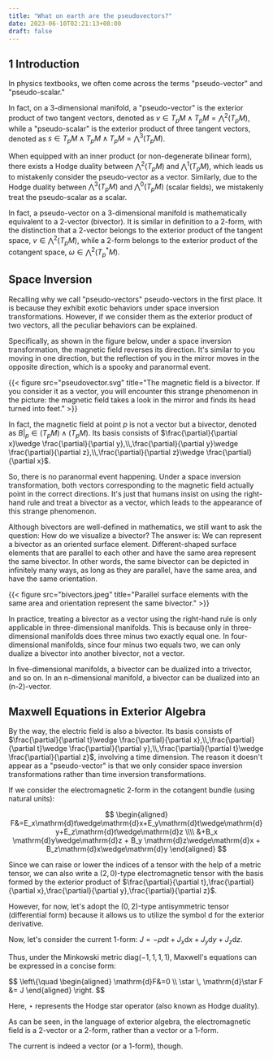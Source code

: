 ```yaml
---
title: "What on earth are the pseudovectors?"
date: 2023-06-10T02:21:13+08:00
draft: false
---
```


## 1 Introduction

In physics textbooks, we often come across the terms "pseudo-vector" and "pseudo-scalar."

In fact, on a 3-dimensional manifold, a "pseudo-vector" is the exterior product of two tangent vectors, denoted as $v\in T_pM\wedge T_pM=\bigwedge^2(T_pM)$, while a "pseudo-scalar" is the exterior product of three tangent vectors, denoted as $s\in T_pM\wedge T_pM\wedge T_pM=\bigwedge^3(T_pM)$.

When equipped with an inner product (or non-degenerate bilinear form), there exists a Hodge duality between $\bigwedge^2(T_pM)$ and $\bigwedge^1(T_pM)$, which leads us to mistakenly consider the pseudo-vector as a vector. Similarly, due to the Hodge duality between $\bigwedge^3(T_pM)$ and $\bigwedge^0(T_pM)$ (scalar fields), we mistakenly treat the pseudo-scalar as a scalar.

In fact, a pseudo-vector on a 3-dimensional manifold is mathematically equivalent to a 2-vector (bivector). It is similar in definition to a 2-form, with the distinction that a 2-vector belongs to the exterior product of the tangent space, $v\in\bigwedge^2(T_pM)$, while a 2-form belongs to the exterior product of the cotangent space, $\omega\in\bigwedge^2(T_p^*M)$.

## Space Inversion

Recalling why we call "pseudo-vectors" pseudo-vectors in the first place. It is because they exhibit exotic behaviors under space inversion transformations. However, if we consider them as the exterior product of two vectors, all the peculiar behaviors can be explained.

Specifically, as shown in the figure below, under a space inversion transformation, the magnetic field reverses its direction. It's similar to you moving in one direction, but the reflection of you in the mirror moves in the opposite direction, which is a spooky and paranormal event.

{{< figure src="pseudovector.svg" title="The magnetic field is a bivector. If you consider it as a vector, you will encounter this strange phenomenon in the picture: the magnetic field takes a look in the mirror and finds its head turned into feet." >}}

In fact, the magnetic field at point $p$ is not a vector but a bivector, denoted as $B|_p\in (T_pM)\wedge (T_pM)$. Its basis consists of $\frac{\partial}{\partial x}\wedge \frac{\partial}{\partial y},\\,\frac{\partial}{\partial y}\wedge \frac{\partial}{\partial z},\\,\frac{\partial}{\partial z}\wedge \frac{\partial}{\partial x}$.

So, there is no paranormal event happening. Under a space inversion transformation, both vectors corresponding to the magnetic field actually point in the correct directions. It's just that humans insist on using the right-hand rule and treat a bivector as a vector, which leads to the appearance of this strange phenomenon.

Although bivectors are well-defined in mathematics, we still want to ask the question: How do we visualize a bivector? The answer is: We can represent a bivector as an oriented surface element. Different-shaped surface elements that are parallel to each other and have the same area represent the same bivector. In other words, the same bivector can be depicted in infinitely many ways, as long as they are parallel, have the same area, and have the same orientation.

{{< figure src="bivectors.jpeg" title="Parallel surface elements with the same area and orientation represent the same bivector." >}}

In practice, treating a bivector as a vector using the right-hand rule is only applicable in three-dimensional manifolds. This is because only in three-dimensional manifolds does three minus two exactly equal one. In four-dimensional manifolds, since four minus two equals two, we can only dualize a bivector into another bivector, not a vector.

In five-dimensional manifolds, a bivector can be dualized into a trivector, and so on. In an n-dimensional manifold, a bivector can be dualized into an (n-2)-vector.

## Maxwell Equations in Exterior Algebra

By the way, the electric field is also a bivector. Its basis consists of $\frac{\partial}{\partial t}\wedge \frac{\partial}{\partial x},\\,\frac{\partial}{\partial t}\wedge \frac{\partial}{\partial y},\\,\frac{\partial}{\partial t}\wedge \frac{\partial}{\partial z}$, involving a time dimension. The reason it doesn't appear as a "pseudo-vector" is that we only consider space inversion transformations rather than time inversion transformations.

If we consider the electromagnetic 2-form in the cotangent bundle (using natural units):

$$ \begin{aligned} F&=E_x\mathrm{d}t\wedge\mathrm{d}x+E_y\mathrm{d}t\wedge\mathrm{d}y+E_z\mathrm{d}t\wedge\mathrm{d}z \\\\ &+B_x \mathrm{d}y\wedge\mathrm{d}z + B_y \mathrm{d}z\wedge\mathrm{d}x + B_z\mathrm{d}x\wedge\mathrm{d}y \end{aligned} $$

Since we can raise or lower the indices of a tensor with the help of a metric tensor, we can also write a $(2,0)$-type electromagnetic tensor with the basis formed by the exterior product of $\frac{\partial}{\partial t},\frac{\partial}{\partial x},\frac{\partial}{\partial y},\frac{\partial}{\partial z}$.

However, for now, let's adopt the $(0,2)$-type antisymmetric tensor (differential form) because it allows us to utilize the symbol $\mathrm{d}$ for the exterior derivative.

Now, let's consider the current 1-form: $J=-\rho\mathrm{d}t+J_x\mathrm{d}x+J_y\mathrm{d}y+J_z\mathrm{d}z$.

Thus, under the Minkowski metric $\text{diag}(-1,1,1,1)$, Maxwell's equations can be expressed in a concise form:

$$ \left\\{\quad \begin{aligned} \mathrm{d}F&=0 \\\\ \star \\, \mathrm{d}\star F &= J \end{aligned} \right. $$ 

Here, $\star$ represents the Hodge star operator (also known as Hodge duality).

As can be seen, in the language of exterior algebra, the electromagnetic field is a 2-vector or a 2-form, rather than a vector or a 1-form.

The current is indeed a vector (or a 1-form), though.
